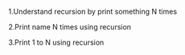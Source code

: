 1.Understand recursion by print something N times

2.Print name N times using recursion

3.Print 1 to N using recursion
